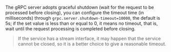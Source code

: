 The gRPC server adopts graceful shutdown (wait for the request to be processed before closing), you can configure the
timeout time (in milliseconds) through `grpc.server.shutdown-timeout=10000`, the default is 5s; if the set value is less
than or equal to 0, it means no timeout, that is, wait until the request processing is completed before closing.

> If the service has a stream interface, it may happen that the service cannot be closed, so it is a better choice to give a reasonable timeout.
